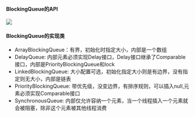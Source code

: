 #### BlockingQueue的API
![](BlockingQueue的API.png)

#### BlockingQueue的实现类

- ArrayBlockingQueue：有界，初始化时指定大小，内部是一个数组
- DelayQueue: 内部元素必须实现Delay接口，Delay接口继承了Comparable接口，内部是PriorityBlockingQueue和lock
- LinkedBlockingQueue: 大小配置可选，初始化指定大小则是有边界，没有指定则无大小，内部是链表
- PriorityBlockingQueue: 带优先级，没变边界，有排序规则，可以插入null,元素必须实现Comparable接口
- SynchronousQueue: 内部仅允许容纳一个元素，当一个线程插入一个元素就会被阻塞，除非这个元素被其他线程消费